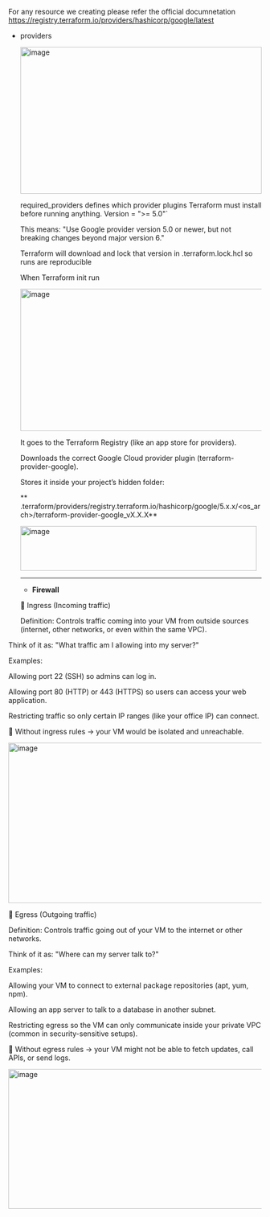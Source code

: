 For any resource we creating please refer the official documnetation https://registry.terraform.io/providers/hashicorp/google/latest

- providers

  <img width="480" height="292" alt="image" src="https://github.com/user-attachments/assets/754270b6-72a1-4d78-8cef-6508525c2879" />

  required_providers defines which provider plugins Terraform must install before running anything.
  Version = ">= 5.0"`

  This means: "Use Google provider version 5.0 or newer, but not breaking changes beyond major version 6."

  Terraform will download and lock that version in .terraform.lock.hcl so runs are reproducible

  When Terraform init run
  
  <img width="621" height="283" alt="image" src="https://github.com/user-attachments/assets/19187a09-5c03-4897-ad66-ef37c2c96eea" />
  
  It goes to the Terraform Registry (like an app store for providers).

  Downloads the correct Google Cloud provider plugin (terraform-provider-google).

  Stores it inside your project’s hidden folder:

  ** .terraform/providers/registry.terraform.io/hashicorp/google/5.x.x/<os_arch>/terraform-provider-google_vX.X.X**
  
  <img width="470" height="89" alt="image" src="https://github.com/user-attachments/assets/8647b792-3f7e-4ad1-81e6-6a8240401b1d" />

  ---------------------------------------------------------------------------------------------------------------------------------------------------


  - **Firewall**

  🔹 Ingress (Incoming traffic)

  Definition: Controls traffic coming into your VM from outside sources (internet, other networks, or even within the same VPC).

Think of it as: "What traffic am I allowing into my server?"

Examples:

Allowing port 22 (SSH) so admins can log in.

Allowing port 80 (HTTP) or 443 (HTTPS) so users can access your web application.

Restricting traffic so only certain IP ranges (like your office IP) can connect.

📌 Without ingress rules → your VM would be isolated and unreachable.

<img width="670" height="319" alt="image" src="https://github.com/user-attachments/assets/6b52c045-5ba1-4662-8f93-09e8f5241f5d" />


🔹 Egress (Outgoing traffic)

Definition: Controls traffic going out of your VM to the internet or other networks.

Think of it as: "Where can my server talk to?"

Examples:

Allowing your VM to connect to external package repositories (apt, yum, npm).

Allowing an app server to talk to a database in another subnet.

Restricting egress so the VM can only communicate inside your private VPC (common in security-sensitive setups).

📌 Without egress rules → your VM might not be able to fetch updates, call APIs, or send logs.

<img width="682" height="278" alt="image" src="https://github.com/user-attachments/assets/a90e4249-9987-4471-8a9c-a5d30b289759" />



  
